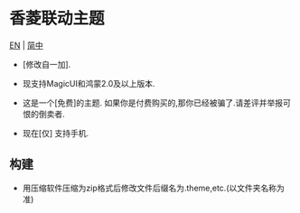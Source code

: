 # 香菱联动主题
[EN](README.md) | [简中](README_zh-CN.md)

* [修改自一加].

* 现支持MagicUI和鸿蒙2.0及以上版本.

* 这是一个[免费]的主题. 如果你是付费购买的,那你已经被骗了.请差评并举报可恨的倒卖者.

* 现在[仅] 支持手机.

## 构建
* 用压缩软件压缩为zip格式后修改文件后缀名为.theme,etc.(以文件夹名称为准)
